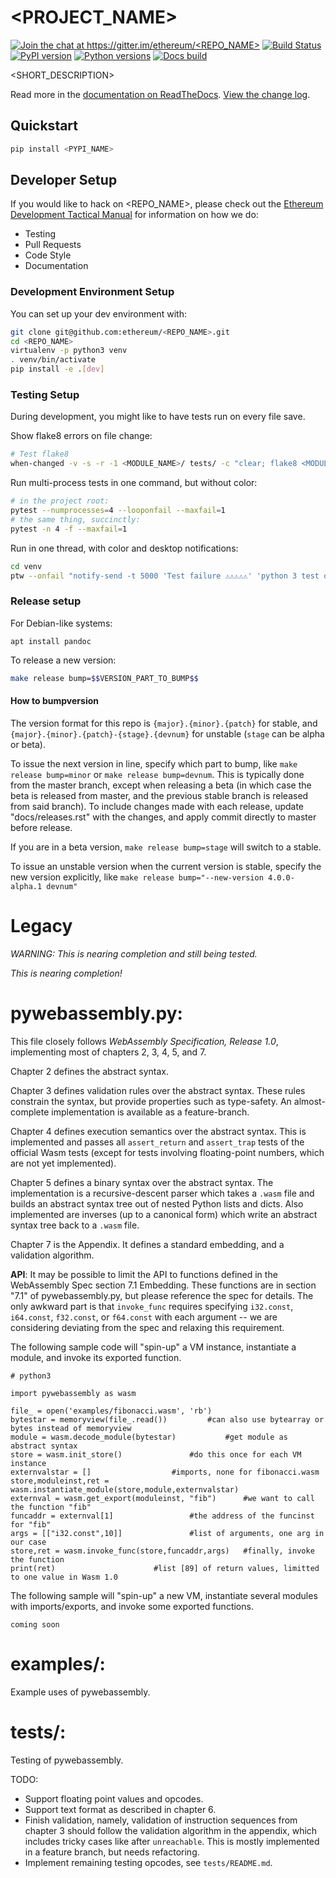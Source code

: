# <PROJECT_NAME>

[![Join the chat at https://gitter.im/ethereum/<REPO_NAME>](https://badges.gitter.im/ethereum/<REPO_NAME>.svg)](https://gitter.im/ethereum/<REPO_NAME>?utm_source=badge&utm_medium=badge&utm_campaign=pr-badge&utm_content=badge)
[![Build Status](https://circleci.com/gh/ethereum/<REPO_NAME>.svg?style=shield)](https://circleci.com/gh/ethereum/<REPO_NAME>)
[![PyPI version](https://badge.fury.io/py/<PYPI_NAME>.svg)](https://badge.fury.io/py/<PYPI_NAME>)
[![Python versions](https://img.shields.io/pypi/pyversions/<PYPI_NAME>.svg)](https://pypi.python.org/pypi/<PYPI_NAME>)
[![Docs build](https://readthedocs.org/projects/<RTD_NAME>/badge/?version=latest)](http://<RTD_NAME>.readthedocs.io/en/latest/?badge=latest)
   

<SHORT_DESCRIPTION>

Read more in the [documentation on ReadTheDocs](https://<RTD_NAME>.readthedocs.io/). [View the change log](https://<RTD_NAME>.readthedocs.io/en/latest/releases.html).

## Quickstart

```sh
pip install <PYPI_NAME>
```

## Developer Setup

If you would like to hack on <REPO_NAME>, please check out the
[Ethereum Development Tactical Manual](https://github.com/pipermerriam/ethereum-dev-tactical-manual)
for information on how we do:

- Testing
- Pull Requests
- Code Style
- Documentation

### Development Environment Setup

You can set up your dev environment with:

```sh
git clone git@github.com:ethereum/<REPO_NAME>.git
cd <REPO_NAME>
virtualenv -p python3 venv
. venv/bin/activate
pip install -e .[dev]
```

### Testing Setup

During development, you might like to have tests run on every file save.

Show flake8 errors on file change:

```sh
# Test flake8
when-changed -v -s -r -1 <MODULE_NAME>/ tests/ -c "clear; flake8 <MODULE_NAME> tests && echo 'flake8 success' || echo 'error'"
```

Run multi-process tests in one command, but without color:

```sh
# in the project root:
pytest --numprocesses=4 --looponfail --maxfail=1
# the same thing, succinctly:
pytest -n 4 -f --maxfail=1
```

Run in one thread, with color and desktop notifications:

```sh
cd venv
ptw --onfail "notify-send -t 5000 'Test failure ⚠⚠⚠⚠⚠' 'python 3 test on <REPO_NAME> failed'" ../tests ../<MODULE_NAME>
```

### Release setup

For Debian-like systems:
```
apt install pandoc
```

To release a new version:

```sh
make release bump=$$VERSION_PART_TO_BUMP$$
```

#### How to bumpversion

The version format for this repo is `{major}.{minor}.{patch}` for stable, and
`{major}.{minor}.{patch}-{stage}.{devnum}` for unstable (`stage` can be alpha or beta).

To issue the next version in line, specify which part to bump,
like `make release bump=minor` or `make release bump=devnum`. This is typically done from the
master branch, except when releasing a beta (in which case the beta is released from master,
and the previous stable branch is released from said branch). To include changes made with each
release, update "docs/releases.rst" with the changes, and apply commit directly to master 
before release.

If you are in a beta version, `make release bump=stage` will switch to a stable.

To issue an unstable version when the current version is stable, specify the
new version explicitly, like `make release bump="--new-version 4.0.0-alpha.1 devnum"`

# Legacy 

*WARNING: This is nearing completion and still being tested.*

*This is nearing completion!*


# pywebassembly.py:

This file closely follows *WebAssembly Specification, Release 1.0*, implementing most of chapters 2, 3, 4, 5, and 7.

Chapter 2 defines the abstract syntax.

Chapter 3 defines validation rules over the abstract syntax. These rules constrain the syntax, but provide properties such as type-safety. An almost-complete implementation is available as a feature-branch.

Chapter 4 defines execution semantics over the abstract syntax. This is implemented and passes all `assert_return` and `assert_trap` tests of the official Wasm tests (except for tests involving floating-point numbers, which are not yet implemented).

Chapter 5 defines a binary syntax over the abstract syntax. The implementation is a recursive-descent parser which takes a `.wasm` file and builds an abstract syntax tree out of nested Python lists and dicts. Also implemented are inverses (up to a canonical form) which write an abstract syntax tree back to a `.wasm` file.

Chapter 7 is the Appendix. It defines a standard embedding, and a validation algorithm.


**API**: It may be possible to limit the API to functions defined in the WebAssembly Spec section 7.1 Embedding. These functions are in section "7.1" of pywebassembly.py, but please reference the spec for details. The only awkward part is that `invoke_func` requires specifying `i32.const`, `i64.const`, `f32.const`, or `f64.const` with each argument -- we are considering deviating from the spec and relaxing this requirement.


The following sample code will "spin-up" a VM instance, instantiate a module, and invoke its exported function.


```
# python3

import pywebassembly as wasm

file_ = open('examples/fibonacci.wasm', 'rb')
bytestar = memoryview(file_.read())			#can also use bytearray or bytes instead of memoryview
module = wasm.decode_module(bytestar)			#get module as abstract syntax
store = wasm.init_store()				#do this once for each VM instance
externvalstar = []					#imports, none for fibonacci.wasm
store,moduleinst,ret = wasm.instantiate_module(store,module,externvalstar)
externval = wasm.get_export(moduleinst, "fib")		#we want to call the function "fib"
funcaddr = externval[1]					#the address of the funcinst for "fib"
args = [["i32.const",10]]				#list of arguments, one arg in our case
store,ret = wasm.invoke_func(store,funcaddr,args)	#finally, invoke the function
print(ret)						#list [89] of return values, limitted to one value in Wasm 1.0
```

The following sample will "spin-up" a new VM, instantiate several modules with imports/exports, and invoke some exported functions.

```
coming soon
```

# examples/: 

Example uses of pywebassembly.


# tests/:

Testing of pywebassembly.



TODO:
 * Support floating point values and opcodes.
 * Support text format as described in chapter 6.
 * Finish validation, namely, validation of instruction sequences from chapter 3 should follow the validation algorithm in the appendix, which includes tricky cases like after `unreachable`. This is mostly implemented in a feature branch, but needs refactoring.
 * Implement remaining testing opcodes, see `tests/README.md`.


